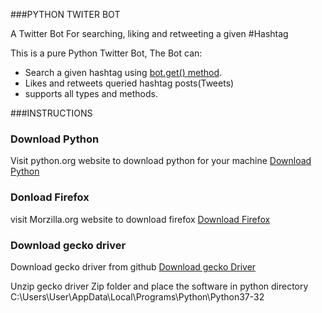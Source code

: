 ###PYTHON TWITER BOT

A Twitter Bot For searching, liking and retweeting a given #Hashtag

This is a pure Python Twitter Bot,
The Bot can:
- Search a given hashtag using [bot.get() method](bot.get('https://twitter.com/search?q'+hashtag+'&src=typd')).
- Likes and retweets queried hashtag posts(Tweets)
- supports all types and methods.

###INSTRUCTIONS

### Download Python
Visit python.org website to download python for your machine
[Download Python](https://www.python.org/downloads)


### Donload Firefox
visit Morzilla.org website to download firefox
[Download Firefox](https://www.mozilla.org/en-US/firefox/69.0/)

### Download gecko driver
Download gecko driver from github
[Download gecko Driver](https://github.com/mozilla/geckodriver/releases)

Unzip gecko driver Zip folder and place the software in python directory
C:\Users\User\AppData\Local\Programs\Python\Python37-32


